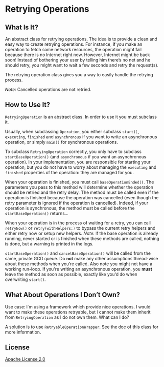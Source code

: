# Retrying Operations

## What Is It?

An abstract class for retrying operations. The idea is to provide a clean and
easy way to create retrying operations. For instance, if you make an operation
to fetch some network resources, the operation might fail because there is no
Internet right now. However, Internet might be back soon! Instead of bothering
your user by telling him there’s no net and he should retry, you might want to
wait a few seconds and retry the request(s).

The retrying operation class gives you a way to easily handle the retrying
process.

_Note_: Cancelled operations are not retried.

## How to Use It?

`RetryingOperation` is an abstract class. In order to use it you must subclass
it.

Usually, when subclassing `Operation`, you either subclass `start()`,
`executing`, `finished` and `asynchronous` if you want to write an asynchronous
operation, or simply `main()` for synchronous operations.

To subclass `RetryingOperation` correctly, you only have to subclass
`startBaseOperation()` (and `asynchronous` if you want an asynchronous
operation). In your implementation, you are responsible for starting your
operation, but you do not have to worry about managing the `executing` and
`finished` properties of the operation: they are managed for you.

When your operation is finished, you must call `baseOperationEnded()`. The
parameters you pass to this method will determine whether the operation should
be retried and the retry delay. The method must be called even if the operation
is finished because the operation was cancelled (even though the retry parameter
is ignored if the operation is cancelled). Indeed, if your operation is
synchronous, the method must be called before the `startBaseOperation()`
returns…

When your operation is in the process of waiting for a retry, you can call
`retryNow()` or `retry(withHelpers:)` to bypass the current retry helpers and
either retry now or setup new helpers. _Note_: If the base operation is already
running, never started or is finished when these methods are called, nothing is
done, but a warning is printed in the logs.

`startBaseOperation()` and `cancelBaseOperation()` will be called from the same,
private GCD queue. Do **not** make any other assumptions thread-wise about these
methods when you're called. Also note you might not have a working run-loop. If
you're writing an asynchronous operation, you **must** leave the method as soon
as possible, exactly like you'd do when overwriting `start()`.

## What About Operations I Don’t Own?

Use case: I'm using a framework which provide nice operations. I would want to
make these operations retryable, but I cannot make them inherit from
`RetryingOperation` as I do not own them. What can I do?

A solution is to use `RetryableOperationWrapper`. See the doc of this class
for more information.

## License

[Apache License 2.0](License.txt)
